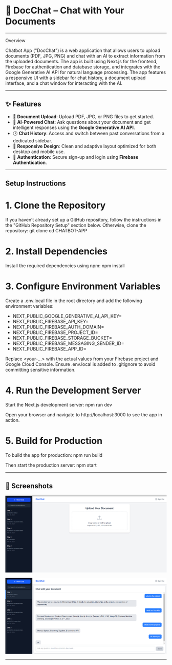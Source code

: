 # 🤖 DocChat – Chat with Your Documents
---

Overview

Chatbot App ("DocChat") is a web application that allows users to upload documents (PDF, JPG, PNG) and chat with an AI to extract information from the uploaded documents. The app is built using Next.js for the frontend, Firebase for authentication and database storage, and integrates with the Google Generative AI API for natural language processing. The app features a responsive UI with a sidebar for chat history, a document upload interface, and a chat window for interacting with the AI.

---

## ✨ Features

- 📁 **Document Upload**: Upload PDF, JPG, or PNG files to get started.
- 💬 **AI-Powered Chat**: Ask questions about your document and get intelligent responses using the **Google Generative AI API**.
- 🕑 **Chat History**: Access and switch between past conversations from a dedicated sidebar.
- 📱 **Responsive Design**: Clean and adaptive layout optimized for both desktop and mobile use.
- 🔐 **Authentication**: Secure sign-up and login using **Firebase Authentication**.

---

## Setup Instructions

# 1. Clone the Repository
If you haven’t already set up a GitHub repository, follow the instructions in the "GitHub Repository Setup" section below. Otherwise, clone the repository:
git clone <repository-url>
cd CHATBOT-APP

# 2. Install Dependencies
Install the required dependencies using npm:
npm install

# 3. Configure Environment Variables
Create a .env.local file in the root directory and add the following environment variables:
- NEXT_PUBLIC_GOOGLE_GENERATIVE_AI_API_KEY=<your-google-generative-ai-api-key>
- NEXT_PUBLIC_FIREBASE_API_KEY=<your-firebase-api-key>
- NEXT_PUBLIC_FIREBASE_AUTH_DOMAIN=<your-firebase-auth-domain>
- NEXT_PUBLIC_FIREBASE_PROJECT_ID=<your-firebase-project-id>
- NEXT_PUBLIC_FIREBASE_STORAGE_BUCKET=<your-firebase-storage-bucket>
- NEXT_PUBLIC_FIREBASE_MESSAGING_SENDER_ID=<your-firebase-messaging-sender-id>
- NEXT_PUBLIC_FIREBASE_APP_ID=<your-firebase-app-id>


Replace <your-...> with the actual values from your Firebase project and Google Cloud Console.
Ensure .env.local is added to .gitignore to avoid committing sensitive information.

# 4. Run the Development Server
Start the Next.js development server:
npm run dev

Open your browser and navigate to http://localhost:3000 to see the app in action.
# 5. Build for Production
To build the app for production:
npm run build

Then start the production server:
npm start


---

## 📸 Screenshots

![Desktop View](./public/images/one.png)

![Desktop View](./public/images/two.png)

---
